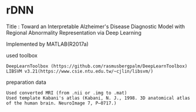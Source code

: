 # rDNN

Title : Toward an Interpretable Alzheimer's Disease Diagnostic Model with Regional Abnormality Representation via Deep Learning

Implemented by MATLAB(R2017a)


used toolbox
	
	DeepLearnToolbox (https://github.com/rasmusbergpalm/DeepLearnToolbox)
	LIBSVM v3.21(https://www.csie.ntu.edu.tw/~cjlin/libsvm/)


preparation data 

	Used converted MRI (from .nii or .img to .mat)
	Used template Kabani's atlas (Kabani, N. J., 1998. 3D anatomical atlas of the human brain. NeuroImage 7, P–0717.)
